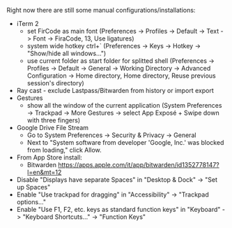 Right now there are still some manual configurations/installations:

- iTerm 2
  - set FirCode as main font (Preferences -> Profiles -> Default -> Text -> Font -> FiraCode, 13, Use ligatures)
  - system wide hotkey ctrl+` (Preferences -> Keys -> Hotkey -> "Show/hide all windows...")
  - use current folder as start folder for splitted shell (Preferences -> Profiles -> Default -> General -> Working Directory -> Advanced Configuration -> Home directory, Home directory, Reuse previous session's directory)
- Ray cast - exclude Lastpass/Bitwarden from history or import export
- Gestures
  - show all the window of the current application (System Preferences -> Trackpad ->  More Gestures -> select App Exposé + Swipe down with three fingers)
- Google Drive File Stream
  - Go to System Preferences -> Security & Privacy -> General
  - Next to "System software from developer 'Google, Inc.' was blocked from loading," click Allow.
- From App Store install:
  - Bitwarden https://apps.apple.com/it/app/bitwarden/id1352778147?l=en&mt=12
- Disable "Displays have separate Spaces" in "Desktop & Dock" -> "Set up Spaces"
- Enable "Use trackpad for dragging" in "Accessibility" -> "Trackpad options..."
- Enable "Use F1, F2, etc. keys as standard function keys" in "Keyboard" -> "Keyboard Shortcuts..." -> "Function Keys"